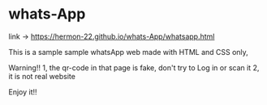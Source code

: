 # whats-App 
link -> https://hermon-22.github.io/whats-App/whatsapp.html


This is a sample sample whatsApp web made with HTML and CSS only,

Warning!!
1, the qr-code in that page is fake, don't try to Log in or scan it
2, it is not real website


Enjoy it!!
